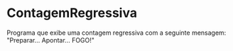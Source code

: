 # ContagemRegressiva
Programa que exibe uma contagem regressiva com a seguinte mensagem: "Preparar... Apontar... FOGO!"
